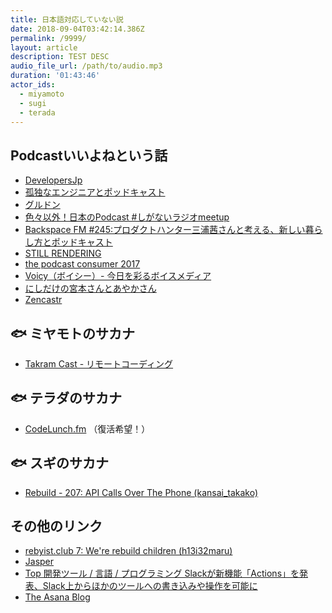 ```yaml
---
title: 日本語対応していない説
date: 2018-09-04T03:42:14.386Z
permalink: /9999/
layout: article
description: TEST DESC
audio_file_url: /path/to/audio.mp3
duration: '01:43:46'
actor_ids:
  - miyamoto
  - sugi
  - terada
---
```



## Podcastいいよねという話

* [DevelopersJp](https://www.developersjp.online)
* [孤独なエンジニアとポッドキャスト](https://tech.karappo.net/569)
* [グルドン](https://mstdn.guru/about)
* [色々以外！日本のPodcast #しがないラジオmeetup](https://twitter.com/dskst9/status/999254292367163392/photo/1)
* [Backspace FM #245:プロダクトハンター三浦茜さんと考える、新しい暮らし方とポッドキャスト](http://backspace.fm/episode/245/)
* [STILL RENDERING](https://anchor.fm/stillrendering)
* [the podcast consumer 2017  ](http://www.edisonresearch.com/the-podcast-consumer-2017/)
* [Voicy（ボイシー）- 今日を彩るボイスメディア](https://voicy.jp)
* [にしだけの宮本さんとあやかさん](https://anchor.fm/yahsan2)
* [Zencastr](https://zencastr.com/)

## 🐟 ミヤモトのサカナ

* [Takram Cast - リモートコーディング](https://cast.takram.com/podcast/o8mlztjyqsrv)

## 🐟 テラダのサカナ

* [CodeLunch.fm](http://codelunch.fm) （復活希望！）

## 🐟 スギのサカナ

* [Rebuild - 207: API Calls Over The Phone (kansai_takako)](http://rebuild.fm/207/)

## その他のリンク

* [rebyist.club 7: We're rebuild children (h13i32maru)](https://rubyist.club/7/)
* [Jasper](https://jasperapp.io)
* [Top 開発ツール / 言語 / プログラミング
  Slackが新機能「Actions」を発表、Slack上からほかのツールへの書き込みや操作を可能に](https://www.publickey1.jp/blog/18/slackactionsslack.html)
* [The Asana Blog](https://blog.asana.com)
